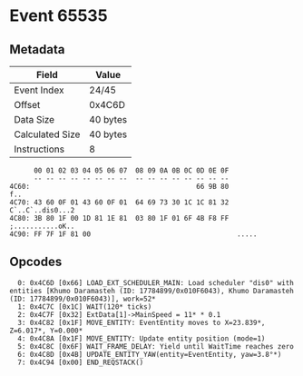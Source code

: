 # Event 65535

## Metadata

| Field           | Value    |
|-----------------|----------|
| Event Index     | 24/45    |
| Offset          | 0x4C6D   |
| Data Size       | 40 bytes |
| Calculated Size | 40 bytes |
| Instructions    | 8        |

```
      00 01 02 03 04 05 06 07  08 09 0A 0B 0C 0D 0E 0F
      -- -- -- -- -- -- -- --  -- -- -- -- -- -- -- --
4C60:                                         66 9B 80               f..
4C70: 43 60 0F 01 43 60 0F 01  64 69 73 30 1C 1C 81 32  C`..C`..dis0...2
4C80: 3B 80 1F 00 1D 81 1E 81  03 80 1F 01 6F 4B F8 FF  ;...........oK..
4C90: FF 7F 1F 81 00                                    .....           
```

## Opcodes

```
  0: 0x4C6D [0x66] LOAD_EXT_SCHEDULER_MAIN: Load scheduler "dis0" with entities [Khumo Daramasteh (ID: 17784899/0x010F6043), Khumo Daramasteh (ID: 17784899/0x010F6043)], work=52*
  1: 0x4C7C [0x1C] WAIT(120* ticks)
  2: 0x4C7F [0x32] ExtData[1]->MainSpeed = 11* * 0.1
  3: 0x4C82 [0x1F] MOVE_ENTITY: EventEntity moves to X=23.839*, Z=6.017*, Y=0.000*
  4: 0x4C8A [0x1F] MOVE_ENTITY: Update entity position (mode=1)
  5: 0x4C8C [0x6F] WAIT_FRAME_DELAY: Yield until WaitTime reaches zero
  6: 0x4C8D [0x4B] UPDATE_ENTITY_YAW(entity=EventEntity, yaw=3.8°*)
  7: 0x4C94 [0x00] END_REQSTACK()
```
